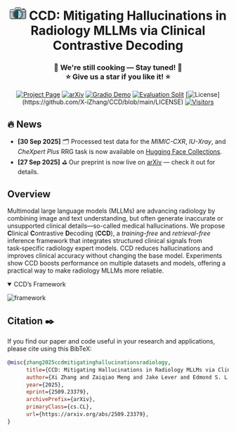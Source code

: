 <!-- Add logo here -->
<h1 align="center">
  <img src="./assets/CCD_icon_logo.png" alt="CCD Logo" height="27" style="position: relative; top: -2px;"/>
  <strong>CCD: Mitigating Hallucinations in Radiology MLLMs via Clinical Contrastive Decoding</strong>
</h1>

<h3 align="center">
  <strong>🤖 We're still cooking — Stay tuned! 🤖<br>⭐ Give us a star if you like it! ⭐</strong>
</h3>

<div align="center">

[![Project Page](https://img.shields.io/badge/Project-Page-4285F4?logo=googlelens)](https://x-izhang.github.io/CCD/)
[![arXiv](https://img.shields.io/badge/Arxiv-2509.23379-b31b1b.svg?logo=arXiv)](https://arxiv.org/abs/2509.23379) 
[![Gradio Demo](https://img.shields.io/badge/-Online%20Demo-yellow.svg?logo=gradio&labelColor=grey)](https://huggingface.co/spaces/X-iZhang/CCD)
[![Evaluation Split](https://img.shields.io/badge/-Test_Dataset-AECBFA?logo=googlecloudstorage&labelColor=grey)](https://huggingface.co/collections/X-iZhang/ccd-68b9f5db2f03525b465ee09c)
[![License](https://img.shields.io/badge/License-MIT-yellow.svg?)](https://github.com/X-iZhang/CCD/blob/main/LICENSE)
[![Visitors](https://api.visitorbadge.io/api/combined?path=https%3A%2F%2Fgithub.com%2FX-iZhang%2FCCD&label=Views&countColor=%23f36f43&style=flat)](https://visitorbadge.io/status?path=https%3A%2F%2Fgithub.com%2FX-iZhang%2FCCD)

</div>

## 🔥 News
- **[30 Sep 2025]** 🗂️ Processed test data for the *MIMIC-CXR*, *IU-Xray*, and *CheXpert Plus* RRG task is now available on [Hugging Face Collections](https://huggingface.co/collections/X-iZhang/ccd-68b9f5db2f03525b465ee09c).
- **[27 Sep 2025]** ⛳ Our preprint is now live on [arXiv](https://arxiv.org/abs/2509.23379) — check it out for details.

## Overview
Multimodal large language models (MLLMs) are advancing radiology by combining image and text understanding, but often generate inaccurate or unsupported clinical details—so-called medical hallucinations. We propose **C**linical **C**ontrastive **D**ecoding (**CCD**), a *training-free* and *retrieval-free* inference framework that integrates structured clinical signals from task‑specific radiology expert models. CCD reduces hallucinations and improves clinical accuracy without changing the base model. Experiments show CCD boosts performance on multiple datasets and models, offering a practical way to make radiology MLLMs more reliable.
<details open>
<summary>CCD’s Framework</summary>

![framework](./assets/CCD_framework_new.png)

</details>

## Citation ✒️

If you find our paper and code useful in your research and applications, please cite using this BibTeX:
```bibtex
@misc{zhang2025ccdmitigatinghallucinationsradiology,
      title={CCD: Mitigating Hallucinations in Radiology MLLMs via Clinical Contrastive Decoding}, 
      author={Xi Zhang and Zaiqiao Meng and Jake Lever and Edmond S. L. Ho},
      year={2025},
      eprint={2509.23379},
      archivePrefix={arXiv},
      primaryClass={cs.CL},
      url={https://arxiv.org/abs/2509.23379}, 
}
```